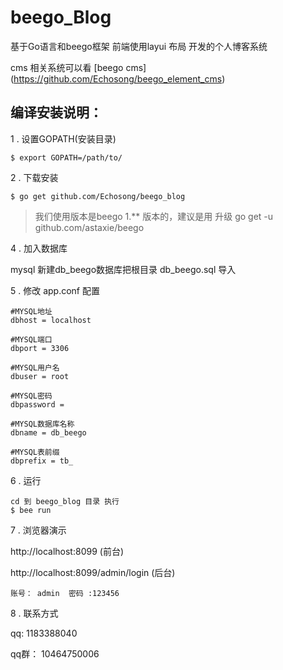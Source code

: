 # beego_Blog

基于Go语言和beego框架 前端使用layui 布局 开发的个人博客系统

cms 相关系统可以看 [beego cms] (https://github.com/Echosong/beego_element_cms)

## 编译安装说明：

1 . 设置GOPATH(安装目录)

    $ export GOPATH=/path/to/


2 . 下载安装
        
    $ go get github.com/Echosong/beego_blog

>  我们使用版本是beego 1.** 版本的，建议是用 升级 go get -u github.com/astaxie/beego

4 . 加入数据库

   mysql 新建db_beego数据库把根目录 db_beego.sql 导入

5 . 修改 app.conf 配置

    #MYSQL地址
    dbhost = localhost

    #MYSQL端口
    dbport = 3306

    #MYSQL用户名
    dbuser = root

    #MYSQL密码
    dbpassword =

    #MYSQL数据库名称
    dbname = db_beego

    #MYSQL表前缀
    dbprefix = tb_

 6 . 运行

    cd 到 beego_blog 目录 执行
    $ bee run

 7 . 浏览器演示

http://localhost:8099 (前台)

http://localhost:8099/admin/login (后台)





    账号： admin  密码 :123456

 8 . 联系方式

  qq: 1183388040
  
  qq群： 10464750006


